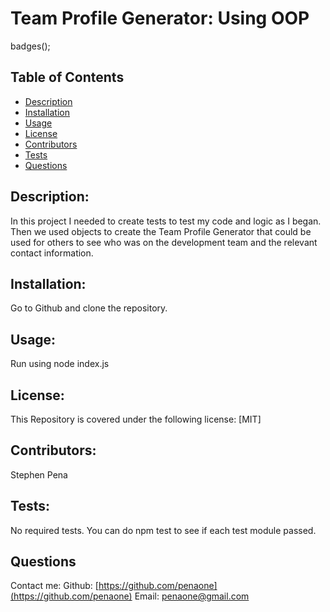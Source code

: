   




   
   # Team Profile Generator: Using OOP
  

badges();
## Table of Contents
* [Description](#description)
* [Installation](#installation)
* [Usage](#usage)
* [License](#license)
* [Contributors](#contributors)
* [Tests](#tests)
* [Questions](#questions)


## Description:
In this project I needed to create tests to test my code and logic as I began. Then we used objects to create the Team Profile Generator that could be used for others to see who was on the development team and the relevant contact information.


## Installation:
Go to Github and clone the repository.


## Usage:
Run using node index.js


## License:
This Repository is covered under the following license: [MIT] 

## Contributors:
Stephen Pena



## Tests:
No required tests. You can do npm test to see if each test module passed.


## Questions
Contact me:
Github: [https://github.com/penaone](https://github.com/penaone)
Email: [penaone@gmail.com](penaone@gmail.com)
